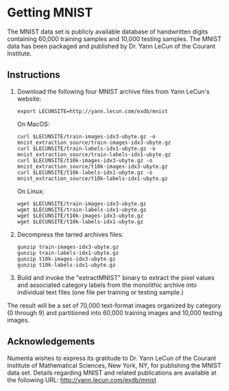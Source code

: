 # Getting MNIST

The MNIST data set is publicly available database of
handwritten digits containing 60,000 training samples
and 10,000 testing samples. The MNIST data has
been packaged and published by Dr. Yann LeCun of
the Courant Institute.

## Instructions

1. Download the following four MNIST archive files from
   Yann LeCun's website:

   ```
   export LECUNSITE=http://yann.lecun.com/exdb/mnist
   ```

   On MacOS:
    
   ````
   curl $LECUNSITE/train-images-idx3-ubyte.gz -o mnist_extraction_source/train-images-idx3-ubyte.gz
   curl $LECUNSITE/train-labels-idx1-ubyte.gz -o mnist_extraction_source/train-labels-idx1-ubyte.gz
   curl $LECUNSITE/t10k-images-idx3-ubyte.gz -o  mnist_extraction_source/t10k-images-idx3-ubyte.gz
   curl $LECUNSITE/t10k-labels-idx1-ubyte.gz -o  mnist_extraction_source/t10k-labels-idx1-ubyte.gz
   ````

   On Linux:
    
   ```
   wget $LECUNSITE/train-images-idx3-ubyte.gz
   wget $LECUNSITE/train-labels-idx1-ubyte.gz
   wget $LECUNSITE/t10k-images-idx3-ubyte.gz
   wget $LECUNSITE/t10k-labels-idx1-ubyte.gz
   ```

2. Decompress the tarred archives files:

   ```
   gunzip train-images-idx3-ubyte.gz
   gunzip train-labels-idx1-ubyte.gz
   gunzip t10k-images-idx3-ubyte.gz
   gunzip t10k-labels-idx1-ubyte.gz
   ```

3. Build and invoke the "extractMNIST" binary to
   extract the pixel values and associated category labels
   from the monolithic archive into individual text files
   (one file per training or testing sample.)

The result will be a set of 70,000 text-format images
organized by category (0 through 9) and partitioned into
60,000 training images and 10,000 testing images.

## Acknowledgements

Numenta wishes to express its gratitude to Dr. Yann LeCun
of the Courant Institute of Mathematical Sciences,
New York, NY, for publishing the MNIST data set.
Details regarding MNIST and related publications are
available at the following URL: http://yann.lecun.com/exdb/mnist

